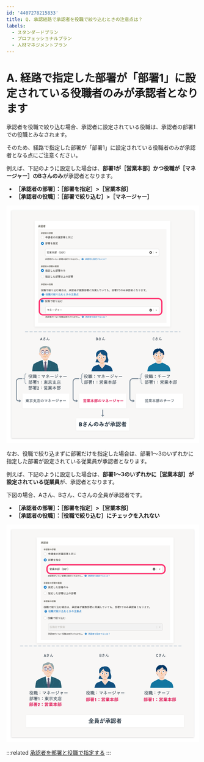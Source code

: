 ```yaml
---
id: '4407278215833'
title: Q. 承認経路で承認者を役職で絞り込むときの注意点は？
labels:
  - スタンダードプラン
  - プロフェッショナルプラン
  - 人材マネジメントプラン
---
```

# A. 経路で指定した部署が「部署1」に設定されている役職者のみが承認者となります

承認者を役職で絞り込む場合、承認者に設定されている役職は、承認者の部署1での役職とみなされます。

そのため、経路で指定した部署が「部署1」に設定されている役職者のみが承認者となる点にご注意ください。

例えば、下記のように設定した場合は、**部署1が［営業本部］かつ役職が［マネージャー］のBさんのみ**が承認者となります。

-  **［承認者の部署］：［部署を指定］>［営業本部］** 
-  **［承認者の役職］：［部署で絞り込む］>［マネージャー］** 

![](./______9_.png)

なお、役職で絞り込まずに部署だけを指定した場合は、部署1〜3のいずれかに指定した部署が設定されている従業員が承認者となります。

例えば、下記のように設定した場合は、**部署1〜3のいずれかに［営業本部］が設定されている従業員**が、承認者となります。

下図の場合、Aさん、Bさん、Cさんの全員が承認者です。

-  **［承認者の部署］：［部署を指定］>［営業本部］** 
-  **［承認者の役職］：［役職で絞り込む］にチェックを入れない** 

![](./______8_.png)

:::related
[承認者を部署と役職で指定する](https://knowledge.smarthr.jp/hc/ja/articles/360061287294)
:::
